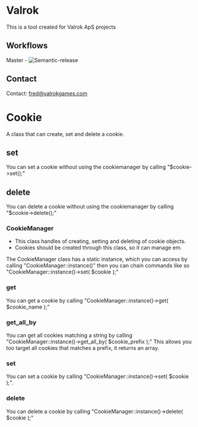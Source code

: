 # Valrok
This is a tool created for Valrok ApS projects

## Workflows
Master - ![Semantic-release](https://github.com/Valrok-Games/Cookie/actions/workflows/semantic-release.yml/badge.svg?branch=master)

## Contact
Contact: fred@valrokgames.com

# Cookie
A class that can create, set and delete a cookie.

## set
You can set a cookie without using the cookiemanager by calling "$cookie->set();"

## delete
You can delete a cookie without using the cookiemanager by calling "$cookie->delete();"

### CookieManager
- This class handles of creating, setting and deleting of cookie objects.
- Cookies should be created through this class, so it can manage em.

The CookieManager class has a static instance, which you can access by calling "CookieManager::instance()" then you can chain commands like so "CookieManager::instance()->set( $cookie );"

### get
You can get a cookie by calling "CookieManager::instance()->get( $cookie_name );"

### get_all_by
You can get all cookies matching a string by calling "CookieManager::instance()->get_all_by( $cookie_prefix );"
This allows you too target all cookies that matches a prefix, it returns an array.

### set
You can set a cookie by calling "CookieManager::instance()->set( $cookie );".

### delete
You can delete a cookie by calling "CookieManager::instance()->delete( $cookie );"